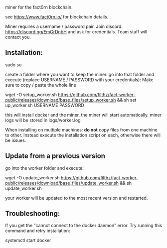 miner for the fact0rn blockchain.

see https://www.fact0rn.io/ for blockchain details.

Miner requires a username / password pair. Join discord: https://discord.gg/EmGrDnbH and ask for credentials. Team staff will contact you.
 

<h2>Installation:</h2>
sudo su

create a folder where you want to keep the miner.
go into that folder and execute (replace USERNAME / PASSWORD with your credentials):
Make sure to copy / paste the whole line

wget -O setup_worker.sh https://github.com/filthz/fact-worker-public/releases/download/base_files/setup_worker.sh && sh set
up_worker.sh USERNAME PASSWORD

this will install docker and the miner. the miner will start automatically.
miner logs will be stored in logs/worker.log 

When installing on multiple machines: <b>do not</b> copy files from one machine to other. Instead execute the installation script on each, otherwise there will be issues.

<h2>Update from a previous version</h2>
go into the worker folder and execute:

wget -O update_worker.sh https://github.com/filthz/fact-worker-public/releases/download/base_files/update_worker.sh && sh update_worker.sh 

your worker will be updated to the most recent version and restarted.

<h2>Troubleshooting:</h2>
If you get the "cannot connect to the docker daemon" error. Try running this command and retry installation:

systemctl start docker
